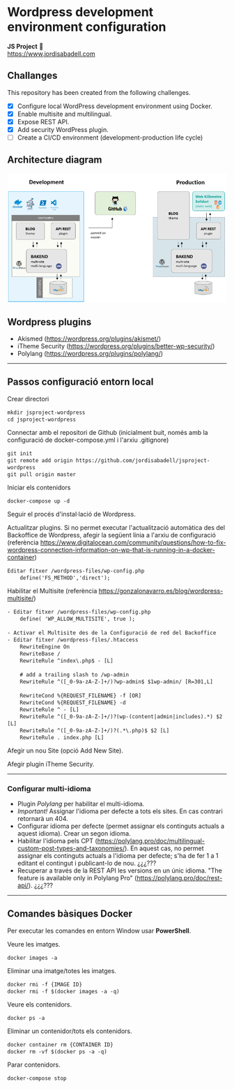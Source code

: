 # Wordpress development environment configuration
**JS Project** :rocket:  
https://www.jordisabadell.com

## Challanges
This repository has been created from the following challenges.

- [x] Configure local WordPress development environment using Docker.
- [x] Enable multisite and multilingual.
- [x] Expose REST API.
- [x] Add security WordPress plugin.
- [ ] Create a CI/CD environment (development-production life cycle)

## Architecture diagram

![Image description](docs/architecture-diagram.png)

## Wordpress plugins
- Akismed (https://wordpress.org/plugins/akismet/)
- iTheme Security (https://wordpress.org/plugins/better-wp-security/)
- Polylang (https://wordpress.org/plugins/polylang/)

---

## Passos configuració entorn local

Crear directori
```
mkdir jsproject-wordpress
cd jsproject-wordpress
```

Connectar amb el repositori de Github (inicialment buit, només amb la configuració de docker-compose.yml i l'arxiu .gitignore)
```
git init
git remote add origin https://github.com/jordisabadell/jsproject-wordpress
git pull origin master
```

Iniciar els contenidors
```
docker-compose up -d
```

Seguir el procés d'instal·lació de Wordpress.  

Actualitzar plugins. Si no permet executar l'actualització automàtica des del Backoffice de Wordpress, afegir la següent línia a l'arxiu de configuració (referència https://www.digitalocean.com/community/questions/how-to-fix-wordpress-connection-information-on-wp-that-is-running-in-a-docker-container)
```
Editar fitxer /wordpress-files/wp-config.php
    define('FS_METHOD','direct');
```

Habilitar el Multisite  (referència https://gonzalonavarro.es/blog/wordpress-multisite/)
```
- Editar fitxer /wordpress-files/wp-config.php
    define( 'WP_ALLOW_MULTISITE', true );

- Activar el Multisite des de la Configuració de red del Backoffice
- Editar fitxer /wordpress-files/.htaccess
    RewriteEngine On
    RewriteBase /
    RewriteRule ^index\.php$ - [L]

    # add a trailing slash to /wp-admin
    RewriteRule ^([_0-9a-zA-Z-]+/)?wp-admin$ $1wp-admin/ [R=301,L]

    RewriteCond %{REQUEST_FILENAME} -f [OR]
    RewriteCond %{REQUEST_FILENAME} -d
    RewriteRule ^ - [L]
    RewriteRule ^([_0-9a-zA-Z-]+/)?(wp-(content|admin|includes).*) $2 [L]
    RewriteRule ^([_0-9a-zA-Z-]+/)?(.*\.php)$ $2 [L]
    RewriteRule . index.php [L]
```

Afegir un nou Site (opció Add New Site).  

Afegir plugin iTheme Security.

---

### Configurar multi-idioma

- Plugin *Polylang* per habilitar el multi-idioma.
- *Important!* Assignar l'idioma per defecte a tots els sites. En cas contrari retornarà un 404.
- Configurar idioma per defecte (permet assignar els continguts actuals a aquest idioma). Crear un segon idioma. 
- Habilitar l'idioma pels CPT (https://polylang.pro/doc/multilingual-custom-post-types-and-taxonomies/). En aquest cas, no permet assignar els continguts actuals a l'idioma per defecte; s'ha de fer 1 a 1 editant el contingut i publicant-lo de nou. ¿¿¿???
- Recuperar a través de la REST API les versions en un únic idioma. "The feature is available only in Polylang Pro" (https://polylang.pro/doc/rest-api/). ¿¿¿???

---

## Comandes bàsiques Docker 
Per executar les comandes en entorn Window usar **PowerShell**.

Veure les imatges.
```
docker images -a
```

Eliminar una imatge/totes les imatges.
```
docker rmi -f {IMAGE ID}
docker rmi -f $(docker images -a -q)
```

Veure els contenidors.
```
docker ps -a
```

Eliminar un contenidor/tots els contenidors.
```
docker container rm {CONTAINER ID}
docker rm -vf $(docker ps -a -q)
```

Parar contenidors.
```
docker-compose stop
```
